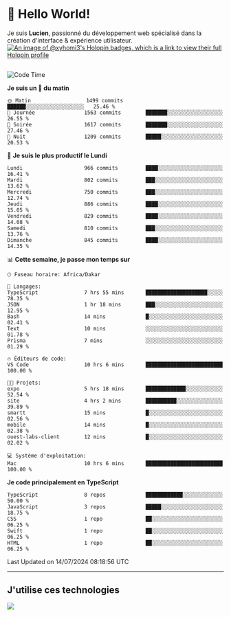 # 👋 Hello World!

Je suis **Lucien**, passionné du développement web spécialisé dans la création d'interface & expérience utilisateur.
[![An image of @xyhomi3's Holopin badges, which is a link to view their full Holopin profile](https://holopin.me/xyhomi3)](https://holopin.io/@xyhomi3)

##

<!--START_SECTION:waka-->
![Code Time](http://img.shields.io/badge/Code%20Time-1%2C512%20hrs%2029%20mins-blue)

**Je suis un 🐤 du matin** 

```text
🌞 Matin                  1499 commits        ██████░░░░░░░░░░░░░░░░░░░   25.46 % 
🌆 Journée                1563 commits        ███████░░░░░░░░░░░░░░░░░░   26.55 % 
🌃 Soirée                 1617 commits        ███████░░░░░░░░░░░░░░░░░░   27.46 % 
🌙 Nuit                   1209 commits        █████░░░░░░░░░░░░░░░░░░░░   20.53 % 
```
📅 **Je suis le plus productif le Lundi** 

```text
Lundi                    966 commits         ████░░░░░░░░░░░░░░░░░░░░░   16.41 % 
Mardi                    802 commits         ███░░░░░░░░░░░░░░░░░░░░░░   13.62 % 
Mercredi                 750 commits         ███░░░░░░░░░░░░░░░░░░░░░░   12.74 % 
Jeudi                    886 commits         ████░░░░░░░░░░░░░░░░░░░░░   15.05 % 
Vendredi                 829 commits         ████░░░░░░░░░░░░░░░░░░░░░   14.08 % 
Samedi                   810 commits         ███░░░░░░░░░░░░░░░░░░░░░░   13.76 % 
Dimanche                 845 commits         ████░░░░░░░░░░░░░░░░░░░░░   14.35 % 
```


📊 **Cette semaine, je passe mon temps sur** 

```text
🕑︎ Fuseau horaire: Africa/Dakar

💬 Langages: 
TypeScript               7 hrs 55 mins       ████████████████████░░░░░   78.35 % 
JSON                     1 hr 18 mins        ███░░░░░░░░░░░░░░░░░░░░░░   12.95 % 
Bash                     14 mins             █░░░░░░░░░░░░░░░░░░░░░░░░   02.41 % 
Text                     10 mins             ░░░░░░░░░░░░░░░░░░░░░░░░░   01.78 % 
Prisma                   7 mins              ░░░░░░░░░░░░░░░░░░░░░░░░░   01.29 % 

🔥 Éditeurs de code: 
VS Code                  10 hrs 6 mins       █████████████████████████   100.00 % 

🐱‍💻 Projets: 
expo                     5 hrs 18 mins       █████████████░░░░░░░░░░░░   52.54 % 
site                     4 hrs 2 mins        ██████████░░░░░░░░░░░░░░░   39.89 % 
smartt                   15 mins             █░░░░░░░░░░░░░░░░░░░░░░░░   02.56 % 
mobile                   14 mins             █░░░░░░░░░░░░░░░░░░░░░░░░   02.38 % 
ouest-labs-client        12 mins             █░░░░░░░░░░░░░░░░░░░░░░░░   02.02 % 

💻 Système d'exploitation: 
Mac                      10 hrs 6 mins       █████████████████████████   100.00 % 
```

**Je code principalement en TypeScript** 

```text
TypeScript               8 repos             ████████████░░░░░░░░░░░░░   50.00 % 
JavaScript               3 repos             █████░░░░░░░░░░░░░░░░░░░░   18.75 % 
CSS                      1 repo              ██░░░░░░░░░░░░░░░░░░░░░░░   06.25 % 
Swift                    1 repo              ██░░░░░░░░░░░░░░░░░░░░░░░   06.25 % 
HTML                     1 repo              ██░░░░░░░░░░░░░░░░░░░░░░░   06.25 % 
```




 Last Updated on 14/07/2024 08:18:56 UTC
<!--END_SECTION:waka-->
---

## J'utilise ces technologies

<p align="left">
  <a href="https://skillicons.dev">
    <img src="https://skillicons.dev/icons?i=ts,js,md,scss,tailwind,react,docker,express,astro,vite,nextjs,vercel,figma,ableton" />
  </a>
</p>

